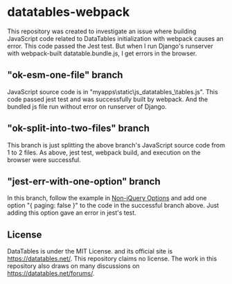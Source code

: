 # datatables-webpack
This repository was created to investigate an issue where building JavaScript code related to DataTables initialization with webpack causes an error. This code passed the Jest test. But when I run Django's runserver with webpack-built datatable.bundle.js, I get errors in the browser.

## "ok-esm-one-file" branch 
JavaScript source code is in "myapps\static\js_datatables_\tables.js". This code passed jest test and was successfully built by webpack. And the bundled js file run without error on runserver of Django.

## "ok-split-into-two-files" branch
This branch is just splitting the above branch's JavaScript source code from 1 to 2 files. As above, jest test, webpack build, and execution on the browser were successful.

## "jest-err-with-one-option" branch
In this branch, follow the example in [Non-jQuery Options](https://datatables.net/manual/options#Non-jQuery-options) 
and add one option "{ paging: false }" to the code in the successful branch above. 
Just adding this option gave an error in jest's test.

## License

DataTables is under the MIT License. and its official site is https://datatables.net/. This repository claims no license. The work in this repository also draws on many discussions on https://datatables.net/forums/.
